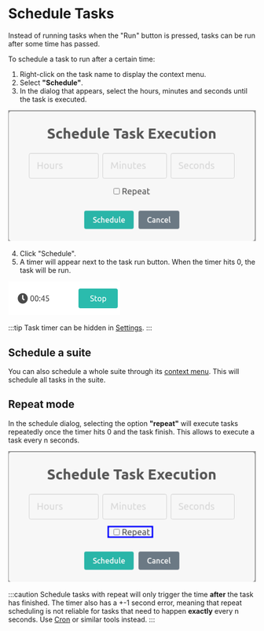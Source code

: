 # Schedule Tasks
Instead of running tasks when the "Run" button is pressed, tasks can be run after some time has passed.

To schedule a task to run after a certain time:
1. Right-click on the task name to display the context menu.
2. Select **"Schedule"**.
3. In the dialog that appears, select the hours, minutes and seconds until the task is executed.

![Schedule Task Dialog](/img/docs/schedule_task.png)

4. Click "Schedule".
5. A timer will appear next to the task run button. When the timer hits 0, the task will be run.

![Task Timer](/img/docs/task_timer.png)

:::tip
Task timer can be hidden in [Settings](/docs/features/settings#display).
:::

## Schedule a suite
You can also schedule a whole suite through its [context menu](/docs/features/suites#context-menu).
This will schedule all tasks in the suite.

## Repeat mode
In the schedule dialog, selecting the option **"repeat"** will execute tasks repeatedly once the timer hits 0 and the task finish. This allows to execute a task every n seconds.

![Schedule Task Dialog Repeat](/img/docs/schedule_task_repeat.png)

:::caution
Schedule tasks with repeat will only trigger the time **after** the task has finished. The timer also has a +-1 second error, meaning that repeat scheduling is not reliable for tasks that need to happen **exactly** every n seconds. Use [Cron](https://en.wikipedia.org/wiki/Cron) or similar tools instead.
:::
